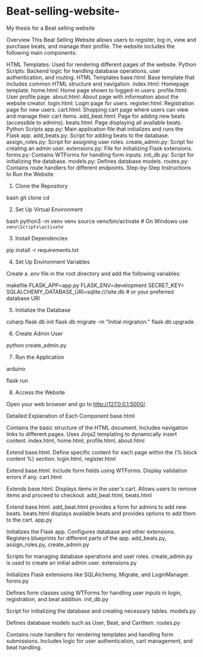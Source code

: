 # Beat-selling-website-
My thesis for a Beat selling website 

Overview
This Beat Selling Website allows users to register, log in, view and purchase beats, and manage their profile. The website includes the following main components:

HTML Templates: Used for rendering different pages of the website.
Python Scripts: Backend logic for handling database operations, user authentication, and routing.
HTML Templates
base.html: Base template that includes common HTML structure and navigation.
index.html: Homepage template.
home.html: Home page shown to logged-in users.
profile.html: User profile page.
about.html: About page with information about the website creator.
login.html: Login page for users.
register.html: Registration page for new users.
cart.html: Shopping cart page where users can view and manage their cart items.
add_beat.html: Page for adding new beats (accessible to admins).
beats.html: Page displaying all available beats.
Python Scripts
app.py: Main application file that initializes and runs the Flask app.
add_beats.py: Script for adding beats to the database.
assign_roles.py: Script for assigning user roles.
create_admin.py: Script for creating an admin user.
extensions.py: File for initializing Flask extensions.
forms.py: Contains WTForms for handling form inputs.
init_db.py: Script for initializing the database.
models.py: Defines database models.
routes.py: Contains route handlers for different endpoints.
Step-by-Step Instructions to Run the Website

1. Clone the Repository

bash
git clone <repository-url>
cd <repository-directory>

2. Set Up Virtual Environment

bash
python3 -m venv venv
source venv/bin/activate   # On Windows use `venv\Scripts\activate`

3. Install Dependencies

pip install -r requirements.txt

4. Set Up Environment Variables

Create a .env file in the root directory and add the following variables:

makefile
FLASK_APP=app.py
FLASK_ENV=development
SECRET_KEY=<your-secret-key>
SQLALCHEMY_DATABASE_URI=sqlite:///site.db   # or your preferred database URI

5. Initialize the Database

csharp
flask db init
flask db migrate -m "Initial migration."
flask db upgrade

6. Create Admin User

python create_admin.py

7. Run the Application

arduino

flask run

8. Access the Website

Open your web browser and go to http://127.0.0.1:5000/.

Detailed Explanation of Each Component
base.html

Contains the basic structure of the HTML document.
Includes navigation links to different pages.
Uses Jinja2 templating to dynamically insert content.
index.html, home.html, profile.html, about.html

Extend base.html.
Define specific content for each page within the {% block content %} section.
login.html, register.html

Extend base.html.
Include form fields using WTForms.
Display validation errors if any.
cart.html

Extends base.html.
Displays items in the user's cart.
Allows users to remove items and proceed to checkout.
add_beat.html, beats.html

Extend base.html.
add_beat.html provides a form for admins to add new beats.
beats.html displays available beats and provides options to add them to the cart.
app.py

Initializes the Flask app.
Configures database and other extensions.
Registers blueprints for different parts of the app.
add_beats.py, assign_roles.py, create_admin.py

Scripts for managing database operations and user roles.
create_admin.py is used to create an initial admin user.
extensions.py

Initializes Flask extensions like SQLAlchemy, Migrate, and LoginManager.
forms.py

Defines form classes using WTForms for handling user inputs in login, registration, and beat addition.
init_db.py

Script for initializing the database and creating necessary tables.
models.py

Defines database models such as User, Beat, and CartItem.
routes.py

Contains route handlers for rendering templates and handling form submissions.
Includes logic for user authentication, cart management, and beat handling.
